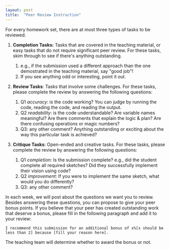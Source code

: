 ```yaml
---
layout: post
title:  "Peer Review Instruction"
---
```




For every homework set, there are at most three types of tasks to be reviewed. 
1) **Completion Tasks:** Tasks that are covered in the teaching material, or easy tasks that do not require significant peer review. For these tasks, skim through to see if there's anything outstanding. 
	1) e.g., if the submission used a different approach than the one demostrated in the teaching material, say "good job"! 
	2) If you see anything odd or interesting, point it out. 

2) **Review Tasks**: Tasks that involve some challenges. For these tasks, please complete the review by answering the following questions: 
	1) Q1 *accuracy*: is the code working? You can judge by running the code, reading the code, and reading the output. 
	2) Q2 *readability*: is the code understandable? Are variable names meaningful? Are there comments that explain the logic & plan? Are there confusing operations or magic numbers?
	3) Q3: any other comment? Anything outstanding or exciting about the way this particular task is achieved? 
 
3) **Critique Tasks**: Open-ended and creative tasks. For these tasks, please complete the review by answering the following questions:
	1)  Q1 *completion*: Is the submission complete? e.g., did the student complete all required sketches? Did they successfully implement their vision using code? 
	2) Q2 *improvement*: If you were to implement the same sketch, what would you do differently? 
	3) Q3: any other comment? 

In each week, we will post about the questions we want you to review. Besides answering these questions, you can propose to give your peer bonus points. If you believe that your peer has created outstanding work that deserve a bonus, please fill in the following paragraph and add it to your review: 

```
I recommend this submission for an additional bonus of x%[x should be less than 2] because [fill your reason here]. 
```

The teaching team will determine whether to award the bonus or not. 
